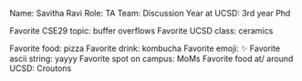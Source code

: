 Name:  Savitha Ravi
Role:  TA
Team:  Discussion
Year at UCSD: 3rd year Phd

Favorite CSE29 topic:  buffer overflows
Favorite UCSD class: ceramics

Favorite food:  pizza
Favorite drink:  kombucha
Favorite emoji:  ✨
Favorite ascii string: yayyy 
Favorite spot on campus:  MoMs
Favorite food at/ around UCSD: Croutons  

